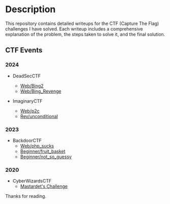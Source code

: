 # Description

This repository contains detailed writeups for the CTF (Capture The Flag) challenges I have solved. Each writeup includes a comprehensive explanation of the problem, the steps taken to solve it, and the final solution.

## CTF Events

### 2024

- DeadSecCTF
  - [Web/Bing2](./2024/deadsecCTF/web/bing2)
  - [Web/Bing_Revenge](./2024/deadsecCTF/web/bing_revenge)

- ImaginaryCTF
  - [Web/p2c](./2024/imaginaryCTF/web/p2c)
  - [Rev/unconditional](./2024/imaginaryCTF/rev/unconditional)

### 2023

- BackdoorCTF
  - [Web/php_sucks](./2023/Backdoor_CTF/Web/php_sucks)
  - [Beginner/fruit_basket](./2023/Backdoor_CTF/Beginner/fruit_basket)
  - [Beginner/not_so_guessy](./2023/Backdoor_CTF/Beginner/not_so_guessy)

### 2020

- CyberWizardsCTF
  - [Mastardet's Challenge](./2020/cyberWizardsCTF/mastardetsChallenge)


Thanks for reading.
